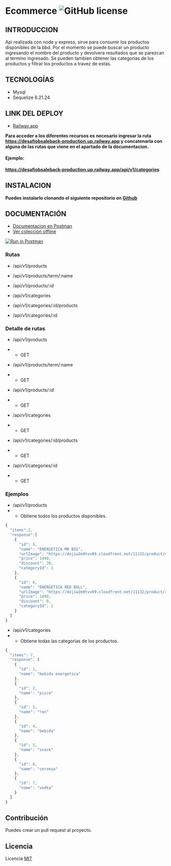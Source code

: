 # Ecommerce ![GitHub license](https://img.shields.io/badge/license-MIT-blue.svg)



## INTRODUCCION

Api realizada con node y express, sirve para consumir los productos disponibles de la bbd.
Por el momento se puede buscar un producto ingresando el nombre del producto y devolvera resultados que se parezcan
al termino ingresado.
Se pueden tambien obtener  las categorias de los productos y filtrar los productos a travez de estas.

## TECNOLOGÍAS
- Mysql
- Sequelize 6.21.24

## LINK DEL DEPLOY

- [Railway.app](https://desafiobsaleback-production.up.railway.app/) 

**Para acceder a los diferentes recursos es necesario ingresar la ruta https://desafiobsaleback-production.up.railway.app y concatenarla con alguna de las rutas que viene en el apartado de la documentacion.**

#### **Ejemplo**:

**https://desafiobsaleback-production.up.railway.app/api/v1/categories**  

## INSTALACION

**Puedes instalarlo clonando el siguiente repositorio en [Github](https://github.com/luisangeluis/DesafioBsaleBack.git)**
## DOCUMENTACIÓN

- [Documentacion en Postman](https://documenter.getpostman.com/view/12459556/2s8YekSaaU) 
- [Ver colección offline](./BSALE.postman_collection.json) <br />

 [![Run in Postman](https://run.pstmn.io/button.svg)](https://god.gw.postman.com/run-collection/12459556-a2b21b4d-aef2-488c-95ac-c4be7db537c3?action=collection%2Ffork&collection-url=entityId%3D12459556-a2b21b4d-aef2-488c-95ac-c4be7db537c3%26entityType%3Dcollection%26workspaceId%3D3832ba21-03bc-4fec-835f-47724b1aef42)

### Rutas

- /api/v1/products
- /api/v1/products/term/:name
- /api/v1/products/:id

- /api/v1/categories
- /api/v1/categories/:id/products
- /api/v1/categories/:id

### Detalle de rutas

- /api/v1/products
- - GET

- /api/v1/products/term/:name
- - GET

- /api/v1/products/:id
- - GET

- /api/v1/categories
- - GET

- /api/v1/categories/:id/products
- - GET

- /api/v1/categories/:id
- - GET

### Ejemplos

- /api/v1/products
- - Obtiene todos los productos disponibles.

```javascript
{
  "items":2,
  "response":[
    {
      "id": 5,
      "name": "ENERGETICA MR BIG",
      "urlImage": "https://dojiw2m9tvv09.cloudfront.net/11132/product/misterbig3308256.jpg",
      "price": 1490,
      "discount": 20,
      "categoryId": 1
    },
    {
      "id": 6,
      "name": "ENERGETICA RED BULL",
      "urlImage": "https://dojiw2m9tvv09.cloudfront.net/11132/product/redbull8381.jpg",
      "price": 1490,
      "discount": 0,
      "categoryId": 1
    }
  ]
}
```

- /api/v1/categories
- - Obtiene todas las categorias de los productos.

```javascript
{
  "items": 7,
  "response": [
    {
      "id": 1,
      "name": "bebida energetica"
    },
    {
      "id": 2,
      "name": "pisco"
    },
    {
      "id": 3,
      "name": "ron"
    },
    {
      "id": 4,
      "name": "bebida"
    },
    {
      "id": 5,
      "name": "snack"
    },
    {
      "id": 6,
      "name": "cerveza"
    },
    {
      "id": 7,
      "name": "vodka"
    }
  ]
}
```
## Contribución

Puedes crear un pull request al proyecto.

## Licencia

Licencia [MIT](https://opensource.org/licenses/MIT)






